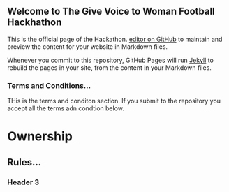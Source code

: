 ## Welcome to The Give Voice to Woman Football Hackhathon

This is the official page of the Hackathon. [editor on GitHub](https://github.com/carlotorniai/HackathonGivevoicetoWomanFootball/edit/master/index.md) to maintain and preview the content for your website in Markdown files.

Whenever you commit to this repository, GitHub Pages will run [Jekyll](https://jekyllrb.com/) to rebuild the pages in your site, from the content in your Markdown files.

### Terms and Conditions...

THis is the terms and conditon section.
If you submit to the repository you accept all the terms adn condtion below.

# Ownership
## Rules...
### Header 3
